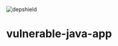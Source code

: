 ![depshield](https://staging.depshield.sonatype.org/badges/rjackson64840/vulnerable-java-app/depshield.svg)

# vulnerable-java-app
